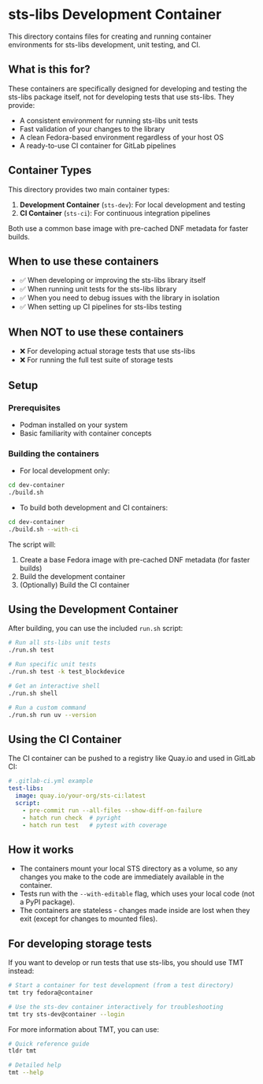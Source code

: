 # sts-libs Development Container

This directory contains files for creating and running container environments
for sts-libs development, unit testing, and CI.

## What is this for?

These containers are specifically designed for developing and testing the sts-libs package itself,
not for developing tests that use sts-libs. They provide:

- A consistent environment for running sts-libs unit tests
- Fast validation of your changes to the library
- A clean Fedora-based environment regardless of your host OS
- A ready-to-use CI container for GitLab pipelines

## Container Types

This directory provides two main container types:

1. **Development Container** (`sts-dev`): For local development and testing
2. **CI Container** (`sts-ci`): For continuous integration pipelines

Both use a common base image with pre-cached DNF metadata for faster builds.

## When to use these containers

- ✅ When developing or improving the sts-libs library itself
- ✅ When running unit tests for the sts-libs library
- ✅ When you need to debug issues with the library in isolation
- ✅ When setting up CI pipelines for sts-libs testing

## When NOT to use these containers

- ❌ For developing actual storage tests that use sts-libs
- ❌ For running the full test suite of storage tests

## Setup

### Prerequisites

- Podman installed on your system
- Basic familiarity with container concepts

### Building the containers

- For local development only:

```bash
cd dev-container
./build.sh
```

- To build both development and CI containers:

```bash
cd dev-container
./build.sh --with-ci
```

The script will:

1. Create a base Fedora image with pre-cached DNF metadata (for faster builds)
2. Build the development container
3. (Optionally) Build the CI container

## Using the Development Container

After building, you can use the included `run.sh` script:

```bash
# Run all sts-libs unit tests
./run.sh test

# Run specific unit tests
./run.sh test -k test_blockdevice

# Get an interactive shell
./run.sh shell

# Run a custom command
./run.sh run uv --version
```

## Using the CI Container

The CI container can be pushed to a registry like Quay.io and used in GitLab CI:

```yaml
# .gitlab-ci.yml example
test-libs:
  image: quay.io/your-org/sts-ci:latest
  script:
    - pre-commit run --all-files --show-diff-on-failure
    - hatch run check  # pyright
    - hatch run test   # pytest with coverage
```

## How it works

- The containers mount your local STS directory as a volume,
  so any changes you make to the code are immediately available in the container.
- Tests run with the `--with-editable` flag, which uses your local code (not a PyPI package).
- The containers are stateless - changes made inside are lost when they exit (except for changes to mounted files).

## For developing storage tests

If you want to develop or run tests that use sts-libs, you should use TMT instead:

```bash
# Start a container for test development (from a test directory)
tmt try fedora@container

# Use the sts-dev container interactively for troubleshooting
tmt try sts-dev@container --login
```

For more information about TMT, you can use:

```bash
# Quick reference guide
tldr tmt

# Detailed help
tmt --help
```
